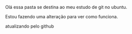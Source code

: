 Olá essa pasta se destina ao meu estudo de git no ubuntu.

Estou fazendo uma alteração para ver como funciona.

atualizando pelo github
